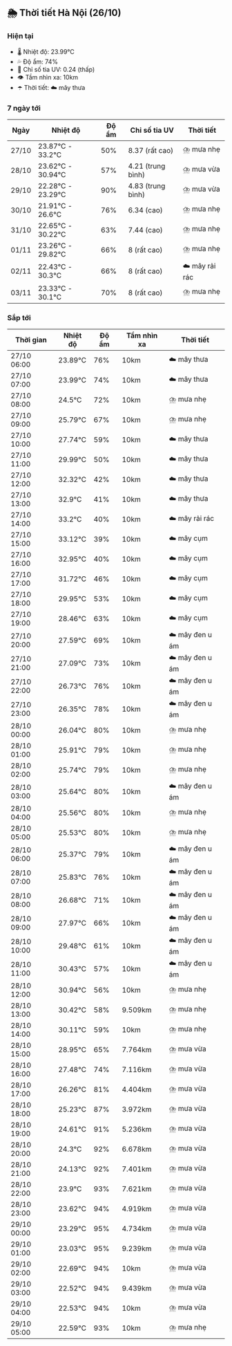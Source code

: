 ## 🌦️ Thời tiết Hà Nội (26/10)

### Hiện tại

- 🌡️ Nhiệt độ: 23.99℃
- 💦 Độ ẩm: 74%
- 🌟 Chỉ số tia UV: 0.24 (thấp)
- 👁️ Tầm nhìn xa: 10km
- ☂️ Thời tiết: ☁️ mây thưa

### 7 ngày tới

| Ngày | Nhiệt độ | Độ ẩm | Chỉ số tia UV | Thời tiết |
| --- | --- | --- | --- | --- |
| 27/10 | 23.87℃ - 33.2℃ | 50% | 8.37 (rất cao) | ⛈️ mưa nhẹ |
| 28/10 | 23.62℃ - 30.94℃ | 57% | 4.21 (trung bình) | ⛈️ mưa vừa |
| 29/10 | 22.28℃ - 23.29℃ | 90% | 4.83 (trung bình) | ⛈️ mưa vừa |
| 30/10 | 21.91℃ - 26.6℃ | 76% | 6.34 (cao) | ⛈️ mưa nhẹ |
| 31/10 | 22.65℃ - 30.22℃ | 63% | 7.44 (cao) | ⛈️ mưa nhẹ |
| 01/11 | 23.26℃ - 29.82℃ | 66% | 8 (rất cao) | ⛈️ mưa nhẹ |
| 02/11 | 22.43℃ - 30.3℃ | 66% | 8 (rất cao) | ☁️ mây rải rác |
| 03/11 | 23.33℃ - 30.1℃ | 70% | 8 (rất cao) | ⛈️ mưa nhẹ |

### Sắp tới

| Thời gian | Nhiệt độ | Độ ẩm | Tầm nhìn xa | Thời tiết |
| --- | --- | --- | --- | --- |
| 27/10 06:00 | 23.89℃ | 76% | 10km | ☁️ mây thưa |
| 27/10 07:00 | 23.99℃ | 74% | 10km | ☁️ mây thưa |
| 27/10 08:00 | 24.5℃ | 72% | 10km | ⛈️ mưa nhẹ |
| 27/10 09:00 | 25.79℃ | 67% | 10km | ⛈️ mưa nhẹ |
| 27/10 10:00 | 27.74℃ | 59% | 10km | ☁️ mây thưa |
| 27/10 11:00 | 29.99℃ | 50% | 10km | ☁️ mây thưa |
| 27/10 12:00 | 32.32℃ | 42% | 10km | ☁️ mây thưa |
| 27/10 13:00 | 32.9℃ | 41% | 10km | ☁️ mây thưa |
| 27/10 14:00 | 33.2℃ | 40% | 10km | ☁️ mây rải rác |
| 27/10 15:00 | 33.12℃ | 39% | 10km | ☁️ mây cụm |
| 27/10 16:00 | 32.95℃ | 40% | 10km | ☁️ mây cụm |
| 27/10 17:00 | 31.72℃ | 46% | 10km | ☁️ mây cụm |
| 27/10 18:00 | 29.95℃ | 53% | 10km | ☁️ mây cụm |
| 27/10 19:00 | 28.46℃ | 63% | 10km | ☁️ mây cụm |
| 27/10 20:00 | 27.59℃ | 69% | 10km | ☁️ mây đen u ám |
| 27/10 21:00 | 27.09℃ | 73% | 10km | ☁️ mây đen u ám |
| 27/10 22:00 | 26.73℃ | 76% | 10km | ☁️ mây đen u ám |
| 27/10 23:00 | 26.35℃ | 78% | 10km | ☁️ mây đen u ám |
| 28/10 00:00 | 26.04℃ | 80% | 10km | ⛈️ mưa nhẹ |
| 28/10 01:00 | 25.91℃ | 79% | 10km | ⛈️ mưa nhẹ |
| 28/10 02:00 | 25.74℃ | 79% | 10km | ⛈️ mưa nhẹ |
| 28/10 03:00 | 25.64℃ | 80% | 10km | ☁️ mây đen u ám |
| 28/10 04:00 | 25.56℃ | 80% | 10km | ⛈️ mưa nhẹ |
| 28/10 05:00 | 25.53℃ | 80% | 10km | ⛈️ mưa nhẹ |
| 28/10 06:00 | 25.37℃ | 79% | 10km | ☁️ mây đen u ám |
| 28/10 07:00 | 25.83℃ | 76% | 10km | ☁️ mây đen u ám |
| 28/10 08:00 | 26.68℃ | 71% | 10km | ☁️ mây đen u ám |
| 28/10 09:00 | 27.97℃ | 66% | 10km | ☁️ mây đen u ám |
| 28/10 10:00 | 29.48℃ | 61% | 10km | ☁️ mây đen u ám |
| 28/10 11:00 | 30.43℃ | 57% | 10km | ☁️ mây đen u ám |
| 28/10 12:00 | 30.94℃ | 56% | 10km | ⛈️ mưa nhẹ |
| 28/10 13:00 | 30.42℃ | 58% | 9.509km | ⛈️ mưa nhẹ |
| 28/10 14:00 | 30.11℃ | 59% | 10km | ⛈️ mưa nhẹ |
| 28/10 15:00 | 28.95℃ | 65% | 7.764km | ⛈️ mưa vừa |
| 28/10 16:00 | 27.48℃ | 74% | 7.116km | ⛈️ mưa vừa |
| 28/10 17:00 | 26.26℃ | 81% | 4.404km | ⛈️ mưa vừa |
| 28/10 18:00 | 25.23℃ | 87% | 3.972km | ⛈️ mưa vừa |
| 28/10 19:00 | 24.61℃ | 91% | 5.236km | ⛈️ mưa vừa |
| 28/10 20:00 | 24.3℃ | 92% | 6.678km | ⛈️ mưa vừa |
| 28/10 21:00 | 24.13℃ | 92% | 7.401km | ⛈️ mưa vừa |
| 28/10 22:00 | 23.9℃ | 93% | 7.621km | ⛈️ mưa vừa |
| 28/10 23:00 | 23.62℃ | 94% | 4.919km | ⛈️ mưa vừa |
| 29/10 00:00 | 23.29℃ | 95% | 4.734km | ⛈️ mưa vừa |
| 29/10 01:00 | 23.03℃ | 95% | 9.239km | ⛈️ mưa vừa |
| 29/10 02:00 | 22.69℃ | 94% | 10km | ⛈️ mưa vừa |
| 29/10 03:00 | 22.52℃ | 94% | 9.439km | ⛈️ mưa vừa |
| 29/10 04:00 | 22.53℃ | 94% | 10km | ⛈️ mưa vừa |
| 29/10 05:00 | 22.59℃ | 93% | 10km | ⛈️ mưa nhẹ |
